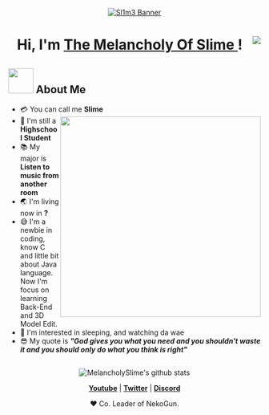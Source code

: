 <p align="center">
  <a href="https://twitter.com/akubi_darake/status/1432071143331008514"><img src="https://pbs.twimg.com/media/E9-87UeVcAAlCpJ?format=jpg&name=large" alt="Sl1m3 Banner"></a>
</p>

<h1 align="center">Hi, I'm <a href="https://discord.gg/6Zf4HbCT3A"> The Melancholy Of Slime </a>! <img src="https://emoji.gg/assets/emoji/9706_Slime_Jump.gif" align="right"/></h1>

## <img src="https://cdn.discordapp.com/emojis/874539149657538560.gif?size=96&quality=lossless" width="50px"></img> About Me

- :credit_card: You can call me **Slime** <img src="https://c.tenor.com/0sm84yWROQgAAAAd/rimuru-tempest.gif" width="400" align="right"/>
- :school: I'm still a **Highschool Student**
- :books: My major is **Listen to music from another room**
- :earth_asia: I'm living now in **?**
- :sweat_smile: I'm a newbie in coding, know C and little bit about Java language. Now I'm focus on learning Back-End and 3D Model Edit.
- :monocle_face: I'm interested in sleeping, and watching da wae
- :sunglasses: My quote is ***"God gives you what you need and you shouldn't waste it and you should only do what you think is right"*** 

##

<p align="center">
  <img src="https://github-readme-stats.vercel.app/api?username=MelancholySlime&hide_border=true&show_icons=true" alt="MelancholySlime's github stats">
</p>

<p align="center">
  <strong><a href="https://www.youtube.com/channel/UCDumx4nmBgesIm-iEl7SyrA">Youtube</a></strong> |
  <strong><a href="https://twitter.com/WhiteFoxCH">Twitter</a></strong> |
  <strong><a href="https://discord.gg/killerskins">Discord</a></strong> 
</p>

<p align="center">❤ Co. Leader of NekoGun.</p>
